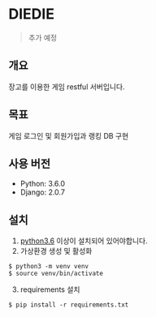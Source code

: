 # DIEDIE
> 추가 예정

## 개요
장고를 이용한 게임 restful 서버입니다.

## 목표
게임 로그인 및 회원가입과 랭킹 DB 구현

## 사용 버전
- Python: 3.6.0
- Django: 2.0.7   

## 설치

1. [python3.6](https://www.python.org/downloads/) 이상이 설치되어 있어야합니다.
2. 가상환경 생성 및 활성화
```
$ python3 -m venv venv
$ source venv/bin/activate
```
3. requirements 설치
```
$ pip install -r requirements.txt
```
